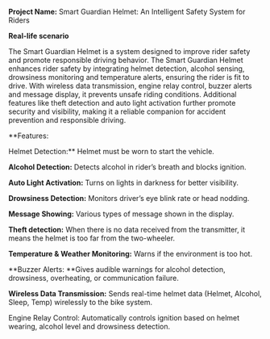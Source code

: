 **Project Name:** Smart Guardian Helmet: An Intelligent Safety System for Riders

**Real-life scenario**

The Smart Guardian Helmet is a system designed to improve rider safety and promote responsible driving behavior. The Smart Guardian Helmet enhances rider safety by integrating helmet detection, alcohol sensing, drowsiness monitoring and temperature alerts, ensuring the rider is fit to drive. With wireless data transmission, engine relay control, buzzer alerts and message display, it prevents unsafe riding conditions. Additional features like theft detection and auto light activation further promote security and visibility, making it a reliable companion for accident prevention and responsible driving.

**Features:

Helmet Detection:** Helmet must be worn to start the vehicle.

**Alcohol Detection:** Detects alcohol in rider’s breath and blocks ignition.

**Auto Light Activation:** Turns on lights in darkness for better visibility.

**Drowsiness Detection:** Monitors driver’s eye blink rate or head nodding.

**Message Showing:** Various types of message shown in the display.   	

**Theft detection:** When there is no data received from the transmitter, it means the helmet is too far from the two-wheeler. 

**Temperature & Weather Monitoring:** Warns if the environment is too hot.

**Buzzer Alerts: **Gives audible warnings for alcohol detection, drowsiness, overheating, or communication failure.

**Wireless Data Transmission:** Sends real-time helmet data (Helmet, Alcohol, Sleep, Temp) wirelessly to the bike system.

Engine Relay Control: Automatically controls ignition based on helmet wearing, alcohol level and drowsiness detection.

